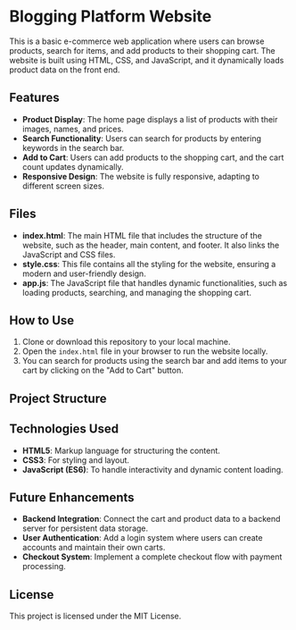 # Blogging Platform Website

This is a basic e-commerce web application where users can browse products, search for items, and add products to their shopping cart. The website is built using HTML, CSS, and JavaScript, and it dynamically loads product data on the front end.

## Features

- **Product Display**: The home page displays a list of products with their images, names, and prices.
- **Search Functionality**: Users can search for products by entering keywords in the search bar.
- **Add to Cart**: Users can add products to the shopping cart, and the cart count updates dynamically.
- **Responsive Design**: The website is fully responsive, adapting to different screen sizes.

## Files

- **index.html**: The main HTML file that includes the structure of the website, such as the header, main content, and footer. It also links the JavaScript and CSS files.
- **style.css**: This file contains all the styling for the website, ensuring a modern and user-friendly design.
- **app.js**: The JavaScript file that handles dynamic functionalities, such as loading products, searching, and managing the shopping cart.

## How to Use

1. Clone or download this repository to your local machine.
2. Open the `index.html` file in your browser to run the website locally.
3. You can search for products using the search bar and add items to your cart by clicking on the "Add to Cart" button.

## Project Structure


## Technologies Used

- **HTML5**: Markup language for structuring the content.
- **CSS3**: For styling and layout.
- **JavaScript (ES6)**: To handle interactivity and dynamic content loading.

## Future Enhancements

- **Backend Integration**: Connect the cart and product data to a backend server for persistent data storage.
- **User Authentication**: Add a login system where users can create accounts and maintain their own carts.
- **Checkout System**: Implement a complete checkout flow with payment processing.

## License

This project is licensed under the MIT License.
